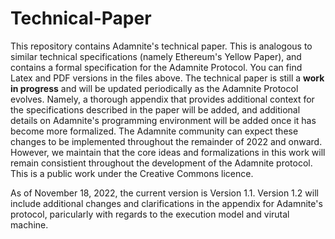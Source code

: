 # Technical-Paper
This repository contains Adamnite's technical paper. This is analogous to similar technical specifications (namely Ethereum's Yellow Paper), and contains a formal specification for the Adamnite Protocol. You can find Latex and PDF versions in the files above. The technical paper is still a **work in progress** and will be updated periodically as the Adamnite Protocol evolves. Namely, a thorough appendix that provides additional context for the specifications described in the paper will be added, and additional details on Adamnite's programming environment will be added once it has become more formalized. The Adamnite community can expect these changes to be implemented throughout the remainder of 2022 and onward. However, we maintain that the core ideas and formalizations in this work will remain consistient throughout the development of the Adamnite protocol. This is a public work under the Creative Commons licence.

As of November 18, 2022, the current version is Version 1.1. Version 1.2 will include additional changes and clarifications in the appendix for Adamnite's protocol, paricularly with regards to the execution model and virutal machine.
